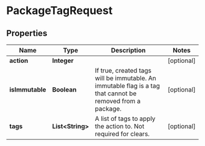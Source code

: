 
# PackageTagRequest

## Properties
Name | Type | Description | Notes
------------ | ------------- | ------------- | -------------
**action** | **Integer** |  |  [optional]
**isImmutable** | **Boolean** | If true, created tags will be immutable. An immutable flag is a tag that cannot be removed from a package. |  [optional]
**tags** | **List&lt;String&gt;** | A list of tags to apply the action to. Not required for clears. |  [optional]



